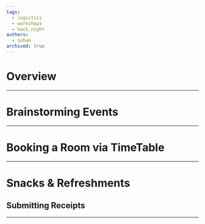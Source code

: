 ```yaml
---
tags:
  - logistics
  - workshops
  - hack_night
authors:
  - oohwo
archived: true
---
```

# Overview

-----
# Brainstorming Events
-----
# Booking a Room via TimeTable
-----
# Snacks & Refreshments

## Submitting Receipts
-----